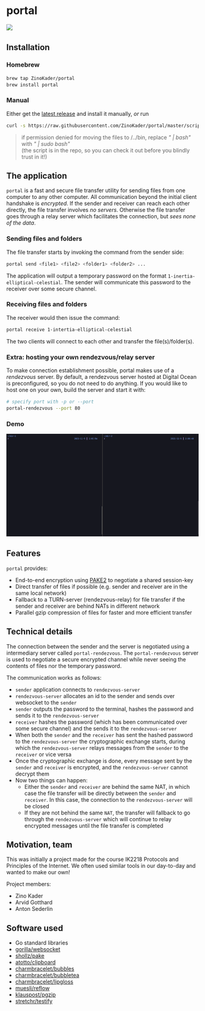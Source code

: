 # portal

<img src="https://user-images.githubusercontent.com/6842167/140818275-882ea0c2-461e-4b8d-8ff2-642c16a172c7.png" width="280" height="auto">

## Installation

### Homebrew

```bash
brew tap ZinoKader/portal
brew install portal
```

### Manual

Either get the [latest release](https://github.com/ZinoKader/portal/releases/latest) and install it manually, _or_ run

```bash
curl -s https://raw.githubusercontent.com/ZinoKader/portal/master/scripts/install.sh | bash
```

> if permission denied for moving the files to /../bin, replace _" | bash"_ with _" | sudo bash"_ <br>
(the script is in the repo, so you can check it out before you blindly trust in it!)

## The application

`portal` is a fast and secure file transfer utility for sending files from one computer to any other computer. All communication beyond the initial client handshake is _encrypted_. If the sender and receiver can reach each other directly, the file transfer involves _no servers_. Otherwise the file transfer goes through a relay server which facilitates the connection, but _sees none of the data_.

### Sending files and folders

The file transfer starts by invoking the command from the sender side:

```bash
portal send <file1> <file2> <folder1> <folder2> ...
```

The application will output a temporary password on the format `1-inertia-elliptical-celestial`. 
The sender will communicate this password to the receiver over some secure channel.

### Receiving files and folders

The receiver would then issue the command:

```bash
portal receive 1-intertia-elliptical-celestial
```

The two clients will connect to each other and transfer the file(s)/folder(s).

### Extra: hosting your own rendezvous/relay server

To make connection establishment possible, portal makes use of a _rendezvous_ server. By default, a rendezvous server hosted at Digital Ocean is preconfigured, so you do not need to do anything. If you would like to host one on your own, build the server and start it with:

```bash
# specify port with -p or --port
portal-rendezvous --port 80
```

### Demo

![demo](./assets/demo.gif)

## Features

`portal` provides:

- End-to-end encryption using [PAKE2](https://en.wikipedia.org/wiki/Password-authenticated_key_agreement) to negotiate a shared session-key
- Direct transfer of files if possible (e.g. sender and receiver are in the same local network)
- Fallback to a TURN-server (rendezvous-relay) for file transfer if the sender and receiver are behind NATs in different network
- Parallel gzip compression of files for faster and more efficient transfer

## Technical details

The connection between the sender and the server is negotiated using a intermediary server called `portal-rendezvous`. The `portal-rendezvous` server is used to negotiate a secure encrypted channel while never seeing the contents of files nor the temporary password.

The communication works as follows:

- `sender` application connects to `rendezvous-server`
- `rendezvous-server` allocates an id to the sender and sends over websocket to the `sender`
- `sender` outputs the password to the terminal, hashes the password and sends it to the `rendezvous-server`
- `receiver` hashes the password (which has been communicated over some secure channel) and the sends it to the `rendezvous-server`
- When both the `sender` and the `receiver` has sent the hashed password to the `rendezvous-server` the cryptographic exchange starts, during which the `rendezvous-server` relays messages from the `sender` to the `receiver` or vice versa
- Once the cryptographic exchange is done, every message sent by the `sender` and `receiver` is encrypted, and the `rendezvous-server` cannot decrypt them
- Now two things can happen: 
  - Either the `sender` and `receiver` are behind the same NAT, in which case the file transfer will be directly between the `sender` and `receiver`. In this case, the connection to the `rendezvous-server` will be closed
  - If they are not behind the same `NAT`, the transfer will fallback to go through the `rendezvous-server` which will continue to relay encrypted messages until the file transfer is completed

## Motivation, team

This was initially a project made for the course IK2218 Protocols and Principles of the Internet.
We often used similar tools in our day-to-day and wanted to make our own! 

Project members:

- Zino Kader
- Arvid Gotthard 
- Anton Sederlin

## Software used

- Go standard libraries
- [gorilla/websocket](https://github.com/gorilla/websocket)
- [shollz/pake](https://github.com/schollz/pake)
- [atotto/clipboard](https://github.com/atotto/clipboard)
- [charmbracelet/bubbles](https://github.com/charmbracelet/bubbles)
- [charmbracelet/bubbletea](https://github.com/charmbracelet/bubbletea)
- [charmbracelet/lipgloss](https://github.com/charmbracelet/lipgloss)
- [muesli/reflow](https://github.com/muesli/reflow)
- [klauspost/pgzip](https://github.com/klauspost/pgzip)
- [stretchr/testify](https://github.com/stretchr/testify)
